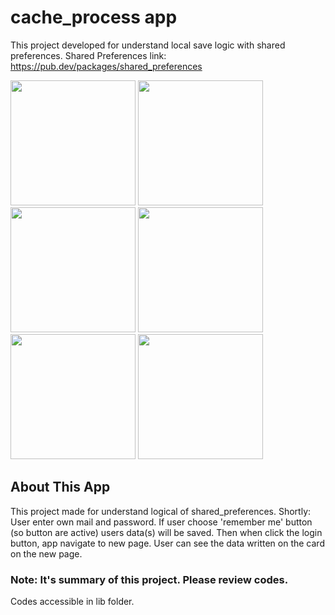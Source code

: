 # cache_process app
This project developed for understand local save logic with shared preferences.
Shared Preferences link: https://pub.dev/packages/shared_preferences


<img src = "https://github.com/keremsaltik/Cache_Process/assets/141556976/ee6bf6b9-1937-4a46-b333-8d7ce952572e" width = "200"> 
<img src = "https://github.com/keremsaltik/Cache_Process/assets/141556976/f17470d8-4325-45e4-b806-2b125e4a0ffe" width = "200">  
<img src = "https://github.com/keremsaltik/Cache_Process/assets/141556976/b8c229dc-d90a-4935-b5dc-e28f74dff4f9" width = "200">


<img src = "https://github.com/keremsaltik/Cache_Process/assets/141556976/164eea9f-4cda-471e-938b-579c741198b8" width = "200">
<img src = "https://github.com/keremsaltik/Cache_Process/assets/141556976/2b0559a0-0865-476e-b465-a07cf73a099b" width = "200">    
<img src = "https://github.com/keremsaltik/Cache_Process/assets/141556976/2bd001c0-b33e-4eb0-b362-f0be0307444a" width = "200"> 

## About This App

This project made for understand logical of shared_preferences.
Shortly:
  User enter own mail and password. If user choose 'remember me' button (so button are active) users data(s) will be saved.
  Then when click the login button, app navigate to new page. User can see the data written on the card on the new page.

### Note: It's summary of this project. Please review codes.
  Codes accessible in lib folder. 
